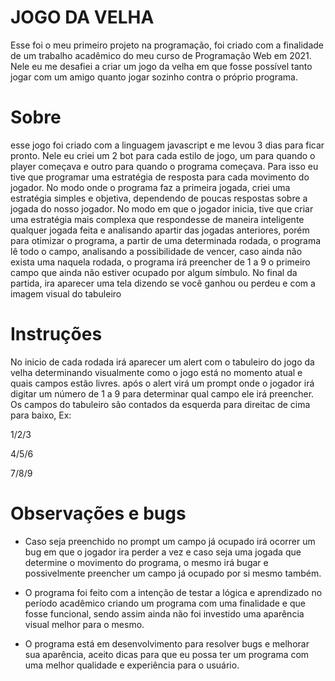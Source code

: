
# JOGO DA VELHA

Esse foi o meu primeiro projeto na programação, foi criado com a finalidade de um trabalho acadêmico do meu curso de Programação Web em 2021. Nele eu me desafiei a criar um jogo da velha em que fosse possível tanto jogar com um amigo quanto jogar sozinho contra o próprio programa.

# Sobre

esse jogo foi criado com a linguagem javascript e me levou 3 dias para ficar pronto. Nele eu criei um 2 bot para cada estilo de jogo, um para quando o player começava e outro para quando o programa começava. Para isso eu tive que programar uma estratégia de resposta para cada movimento do jogador. No modo onde o programa faz a primeira jogada, criei uma estratégia simples e objetiva, dependendo de poucas respostas sobre a jogada do nosso jogador. No modo em que o jogador inicia, tive que criar uma estratégia mais complexa que respondesse de maneira inteligente qualquer jogada feita e analisando apartir das jogadas anteriores, porém para otimizar o programa, a partir de uma determinada rodada, o programa lê todo o campo, analisando a possibilidade de vencer, caso ainda não exista uma naquela rodada, o programa irá preencher de 1 a 9 o primeiro campo que ainda não estiver ocupado por algum símbulo. No final da partida, ira aparecer uma tela dizendo se você ganhou ou perdeu e com a imagem visual do tabuleiro

# Instruções

No inicio de cada rodada irá aparecer um alert com o tabuleiro do jogo da velha determinando visualmente como o jogo está no momento atual e quais campos estão livres. após o alert virá um prompt onde o jogador irá digitar um número de 1 a 9 para determinar qual campo ele irá preencher. Os campos do tabuleiro são contados da esquerda para direitac de cima para baixo, Ex:

1/2/3

4/5/6

7/8/9


# Observações e bugs

- Caso seja preenchido no prompt um campo já ocupado irá ocorrer um bug em que o jogador ira perder a vez e caso seja uma jogada que determine o movimento do programa, o mesmo irá bugar e possivelmente preencher um campo já ocupado por si mesmo também.

- O programa foi feito com a intenção de testar a lógica e aprendizado no período acadêmico criando um programa com uma finalidade e que fosse funcional, sendo assim ainda não foi investido uma aparência visual melhor para o mesmo.

- O programa está em desenvolvimento para resolver bugs e melhorar sua aparência, aceito dicas para que eu possa ter um programa com uma melhor qualidade e experiência para o usuário.
